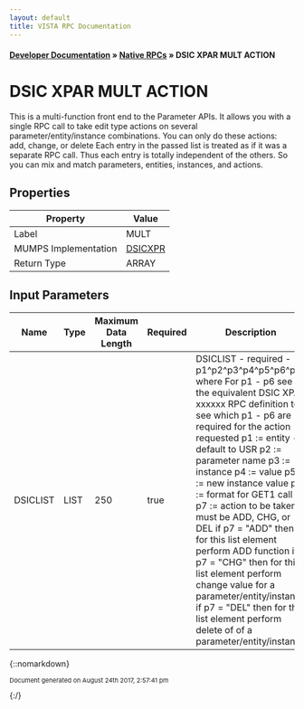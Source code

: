 ```yaml
---
layout: default
title: VISTA RPC Documentation
---
```


#### [Developer Documentation](../index) &#187; [Native RPCs](TableOfContents) &#187; DSIC XPAR MULT ACTION<br/>
# DSIC XPAR MULT ACTION

This is a multi-function front end to the Parameter APIs.  It allows you with a single RPC call to take edit type actions on several parameter/entity/instance combinations. You can only do these actions:  add, change, or delete Each entry in the passed list is treated as if it was a separate RPC call.  Thus each entry is totally independent of the others.  So you can mix and match parameters, entities, instances, and actions.

## Properties

Property | Value
--- | ---
Label | MULT
MUMPS Implementation | [DSICXPR](http://code.osehra.org/dox/Routine_DSICXPR_source.html)
Return Type | ARRAY


## Input Parameters

Name | Type | Maximum Data Length | Required | Description
--- | --- | --- | --- | ---
DSICLIST | LIST | 250 | true | DSICLIST - required - p1^p2^p3^p4^p5^p6^p7  where For p1 - p6 see the equivalent DSIC XPAR xxxxxx RPC definition to see which p1 - p6 are required for the action requested   p1 :&#x3D; entity - default to USR  p2 :&#x3D; parameter name  p3 :&#x3D; instance  p4 :&#x3D; value  p5 :&#x3D; new instance value  p6 :&#x3D; format for GET1 call  p7 :&#x3D; action to be taken - must be ADD, CHG, or DEL        if p7 &#x3D; &quot;ADD&quot; then for this list element perform ADD function        if p7 &#x3D; &quot;CHG&quot; then for this list element perform change value                 for a parameter/entity/instance        if p7 &#x3D; &quot;DEL&quot; then for this list element perform delete of                of a parameter/entity/instance



{::nomarkdown} <br/><p style="font-size: 11px">Document generated on August 24th 2017, 2:57:41 pm</p>{:/}